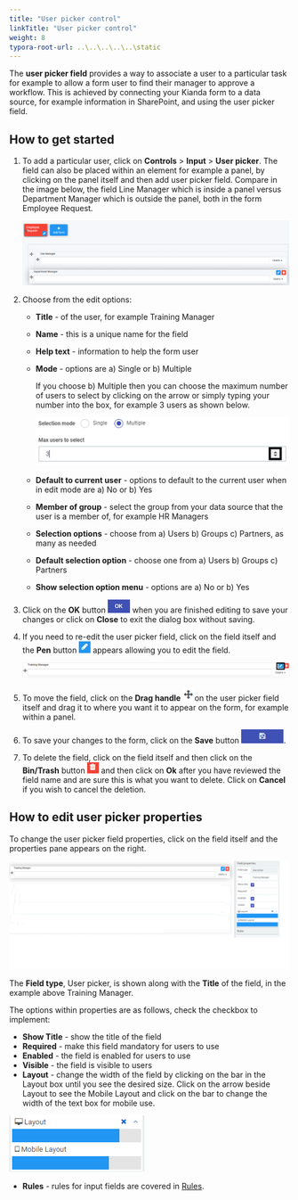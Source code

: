 ```yaml
---
title: "User picker control"
linkTitle: "User picker control"
weight: 8
typora-root-url: ..\..\..\..\..\static
---
```


The **user picker field** provides a way to associate a user to a particular task for example to allow a form user to find their manager to approve a workflow. This is achieved by connecting your Kianda form to a data source, for example information in SharePoint, and using the user picker field.



## How to get started

1. To add a particular user, click on **Controls** > **Input** > **User picker**. The field can also be placed within an element for example a panel, by clicking on the panel itself and then add user picker field. Compare in the image below, the field Line Manager which is inside a panel versus Department Manager which is outside the panel, both in the form Employee Request.

   ![User picker field inside and outside a panel](/images/userpickerinout.png)

2. Choose from the edit options:

   - **Title** - of the user, for example Training Manager

   - **Name** - this is a unique name for the field

   - **Help text** - information to help the form user

   - **Mode** - options are a) Single or b) Multiple 

      If you choose b) Multiple then you can choose the maximum number of users to select by clicking on the arrow or simply typing your number into the box, for example 3 users as shown below.

      ![Maximum number of users to select](/images/maxusers.png)

   - **Default to current user** - options to default to the current user when in edit mode are a) No or b) Yes

   - **Member of group** - select the group from your data source that the user is a member of, for example HR Managers

   - **Selection options** - choose from a) Users b) Groups c) Partners,  as many as needed

   - **Default selection option** - choose one from a) Users b) Groups c) Partners

   - **Show selection option menu** - options are a) No or b) Yes

3. Click on the **OK** button ![Ok button](/images/ok.png) when you are finished editing to save your changes or click on **Close** to exit the dialog box without saving.

4. If you need to re-edit the user picker field, click on the field itself and the **Pen** button ![Pen icon](/images/penicon.png) appears allowing you to edit the field.

   ![Editing the user picker field](/images/userpickeredit.png)

5. To move the field, click on the **Drag handle** ![Move button](images/move.png)on the user picker field itself and drag it to where you want it to appear on the form, for example within a panel. 

6. To save your changes to the form, click on the **Save** button ![Save button](/images/saveprocess.png).

3. To delete the field, click on the field itself and then click on the **Bin/Trash** button ![Bin or Trash icon](/images/binicon.png) and then click on **Ok** after you have reviewed the field name and are sure this is what you want to delete. Click on **Cancel** if you wish to cancel the deletion.



## How to edit user picker properties

To change the user picker field properties, click on the field itself and the properties pane appears on the right.

![User picker field properties](/images/userpickerproperties.png)

The **Field type**, User picker, is shown along with the **Title** of the field, in the example above Training Manager.

The options within properties are as follows, check the checkbox to implement:

- **Show Title** - show the title of the field
- **Required** - make this field mandatory for users to use
- **Enabled** - the field is enabled for users to use
- **Visible** - the field is visible to users
- **Layout** - change the width of the field by clicking on the bar in the Layout box until you see the desired size. Click on the arrow beside Layout to see the Mobile Layout and click on the bar to change the width of the text box for mobile use.

![Changing text box width](/images/textboxsize.png)

- **Rules** - rules for input fields are covered in [Rules](rules/README.md).
